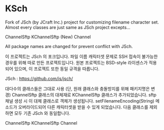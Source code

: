 # KSch
Fork of JSch (by JCraft Inc.) project for customizing filename character set.
Almost every classes are just same as JSch project excepts...

ChannelSftp
KChannelSftp (New)
Channel

All package names are changed for prevent conflict with JSch.

이 프로젝트는 JSch 의 포크입니다.
파일 이름 캐릭터셋 문제로 SSH 접속이 불가능한 경우를 위해 따로 만든 프로젝트입니다.
원본 프로젝트는 BSD-style 라이센스가 적용되어 있으며, 이 프로젝트 또한 동일 규격을 따릅니다.

JSch : https://github.com/is/jsch/

대다수의 클래스들은 그대로 사용 (단, 원래 클래스와 충돌방지를 위해 패키지명은 변경)
ChannelSftp 클래스의 대체재로 KChannelSftp 클래스가 추가되었습니다.
sftp 채널 생성 시 이 대체 클래스로 객체가 생성됩니다.
setFilenameEncoding(String) 메소드가 오버라이드되어 다른 캐릭터셋을 받을 수 있게 되었습니다.
다음 클래스를 제외하면 모두 기존 JSch 와 동일합니다.

ChannelSftp
KChannelSftp
Channel